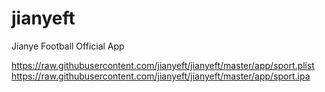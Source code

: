 # jianyeft
Jianye Football Official App

https://raw.githubusercontent.com/jianyeft/jianyeft/master/app/sport.plist
https://raw.githubusercontent.com/jianyeft/jianyeft/master/app/sport.ipa
